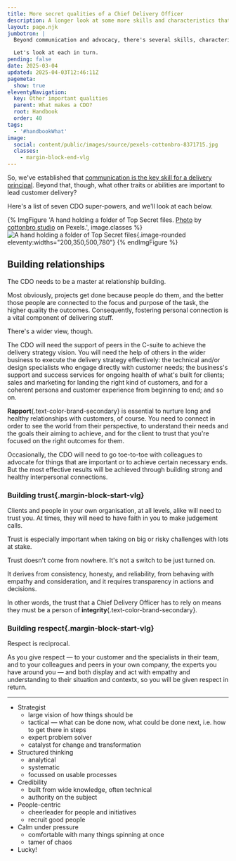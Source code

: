 ```yaml
---
title: More secret qualities of a Chief Delivery Officer
description: A longer look at some more skills and characteristics that are important for a CDO
layout: page.njk
jumbotron: |
  Beyond communication and advocacy, there's several skills, characteristics and capabilities that a CDO will need.

  Let's look at each in turn.
pending: false
date: 2025-03-04
updated: 2025-04-03T12:46:11Z
pagemeta:
  show: true
eleventyNavigation:
  key: Other important qualities
  parent: What makes a CDO?
  root: Handbook
  order: 40
tags:
  - '#handbookWhat'
image:
  social: content/public/images/source/pexels-cottonbro-8371715.jpg
  classes:
    - margin-block-end-vlg
---
```


So, we've established that [communication is the key skill for a delivery principal](/handbook/what/communication-is-key). Beyond that, though, what other traits or abilities are important to lead customer delivery?

Here's a list of seven CDO super-powers, and we'll look at each below.


{% ImgFigure 'A hand holding a folder of Top Secret files. <a href="https://www.pexels.com/photo/a-person-holding-a-folder-of-a-top-secret-files-label-8371715/" target="_blank" rel="noopener ugc">Photo</a> by <a href="https://www.pexels.com/@cottonbro/" target="_blank" rel="noopener ugc">cottonbro studio</a> on Pexels.', image.classes %}
![A hand holding a folder of Top Secret files](/public/images/source/pexels-cottonbro-8371715.jpg){.image-rounded eleventy:widths="200,350,500,780"}
{% endImgFigure %}

## Building relationships

The CDO needs to be a master at relationship building.

Most obviously, projects get done because people do them, and the better those people are connected to the focus and purpose of the task, the higher quality the outcomes. Consequently, fostering personal connection is a vital component of delivering stuff.

There's a wider view, though.

The CDO will need the support of peers in the C-suite to achieve the delivery strategy vision. You will need the help of others in the wider business to execute the delivery strategy effectively: the technical and/or design specialists who engage directly with customer needs; the business's support and success services for ongoing health of what's built for clients; sales and marketing for landing the right kind of customers, and for a coherent persona and customer experience from beginning to end; and so on.

**Rapport**{.text-color-brand-secondary} is essential to nurture long and healthy relationships with customers, of course. You need to connect in order to see the world from their perspective, to understand their needs and the goals their aiming to achieve, and for the client to trust that you're focused on the right outcomes for them.

Occasionally, the CDO will need to go toe-to-toe with colleagues to advocate for things that are important or to achieve certain necessary ends. But the most effective results will be achieved through building strong and healthy interpersonal connections.

### Building trust{.margin-block-start-vlg}

Clients and people in your own organisation, at all levels, alike will need to trust you. At times, they will need to have faith in you to make judgement calls.

Trust is especially important when taking on big or risky challenges with lots at stake.

Trust doesn't come from nowhere. It's not a switch to be just turned on.

It derives from consistency, honesty, and reliability, from behaving with empathy and consideration, and it requires transparency in actions and decisions.

In other words, the trust that a Chief Delivery Officer has to rely on means they must be a person of **integrity**{.text-color-brand-secondary}.

### Building respect{.margin-block-start-vlg}

Respect is reciprocal.

As you give respect — to your customer and the specialists in their team, and to your colleagues and peers in your own company, the experts you have around you — and both display and act with empathy and understanding to their situation and contextx, so you will be given respect in return.

---

- Strategist
  - large vision of how things should be
  - tactical — what can be done now, what could be done next, i.e. how to get there in steps
  - expert problem solver
  - catalyst for change and transformation
- Structured thinking
  - analytical
  - systematic
  - focussed on usable processes
- Credibility
  - built from wide knowledge, often technical
  - authority on the subject
- People-centric
  - cheerleader for people and initiatives
  - recruit good people
- Calm under pressure
  - comfortable with many things spinning at once
  - tamer of chaos
- Lucky!
